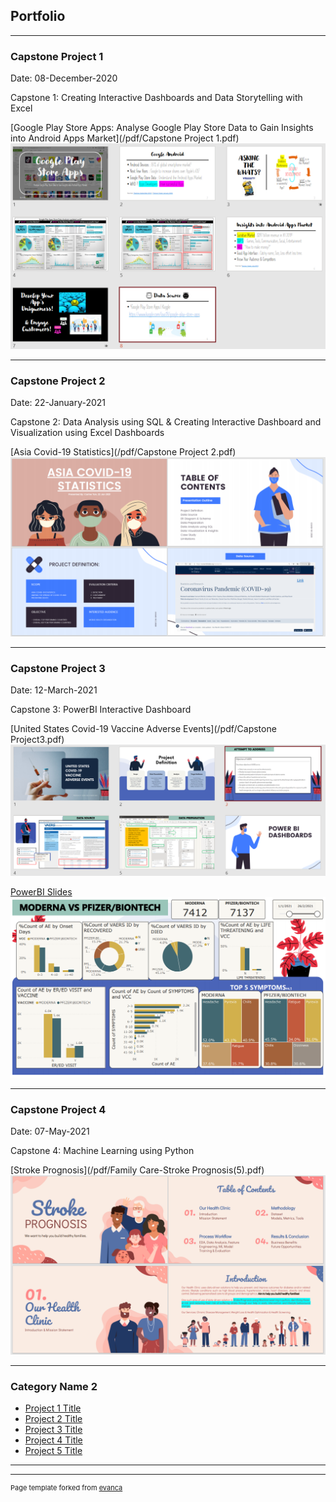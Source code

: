 ## Portfolio

---

### Capstone Project 1 

Date: 08-December-2020

Capstone 1: Creating Interactive Dashboards and Data Storytelling with Excel

[Google Play Store Apps: 
Analyse Google Play Store Data to Gain Insights into Android Apps Market](/pdf/Capstone Project 1.pdf)
<img src="images/Capstone_Proj1_image.PNG"/>

---

### Capstone Project 2 

Date: 22-January-2021

Capstone 2: Data Analysis using SQL & Creating Interactive Dashboard and Visualization using Excel Dashboards

[Asia Covid-19 Statistics](/pdf/Capstone Project 2.pdf)
<img src="images/Capstone Project2_image.PNG"/>

---

### Capstone Project 3 

Date: 12-March-2021

Capstone 3: PowerBI Interactive Dashboard

[United States Covid-19 Vaccine Adverse Events](/pdf/Capstone Project3.pdf)
<img src="images/CapstoneProj3_ppt_image.PNG"/>

[PowerBI Slides](/pdf/CapstoneProj3_Draft5.pdf)
<img src="images/CapstoneProj3_image.PNG"/>

---

### Capstone Project 4 

Date: 07-May-2021

Capstone 4: Machine Learning using Python

[Stroke Prognosis](/pdf/Family Care-Stroke Prognosis(5).pdf)
<img src="images/CapstoneProj4_image.PNG"/>

---

### Category Name 2

- [Project 1 Title](http://example.com/)
- [Project 2 Title](http://example.com/)
- [Project 3 Title](http://example.com/)
- [Project 4 Title](http://example.com/)
- [Project 5 Title](http://example.com/)

---




---
<p style="font-size:11px">Page template forked from <a href="https://github.com/evanca/quick-portfolio">evanca</a></p>
<!-- Remove above link if you don't want to attibute -->
